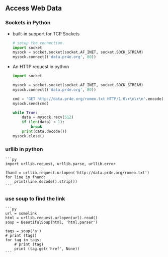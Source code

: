 ## Access Web Data

### Sockets in Python
- built-in support for TCP Sockets
    ```py
    # setup the connection. 
    import socket
    mysock = socket.socket(socket.AF_INET, socket.SOCK_STREAM)
    mysock.connect(('data.pr4e.org', 80))
    ```

- An HTTP request in python
    ```py
    import socket

    mysock = socket.socket(socket.AF_INET, socket.SOCK_STREAM)
    mysock.connect(('data.pr4e.org', 80))

    cmd = 'GET http://data.pr4e.org/romeo.txt HTTP/1.0\r\n\r\n'.encode()
    mysock.send(cmd)

    while True:
        data = mysock.recv(512)
        if (len(data) < 1):
            break
        print(data.decode())
    mysock.close()
    ```

### urllib in python
    ```py
    import urllib.request, urllib.parse, urllib.error

    fhand = urllib.request.urlopen('http://data.pr4e.org/romeo.txt')
    for line in fhand:
        print(line.decode().strip())
    ```

### use soup to find the link
    ```py
    url = somelink
    html = urllib.request.urlopen(url).read()
    soup = BeautifulSoup(html, 'html.parser')
    
    tags = soup('a')
    # print (tags)
    for tag in tags: 
        # print (tag)
        print (tag.get('href', None))
    ```
